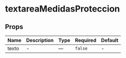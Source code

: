# textareaMedidasProteccion

## Props

<!-- @vuese:textareaMedidasProteccion:props:start -->
|Name|Description|Type|Required|Default|
|---|---|---|---|---|
|texto|-|—|`false`|-|

<!-- @vuese:textareaMedidasProteccion:props:end -->



